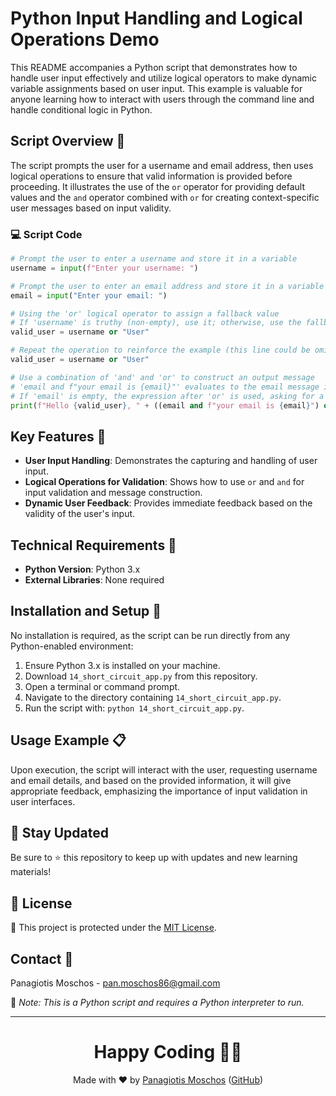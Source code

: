 
# Python Input Handling and Logical Operations Demo

This README accompanies a Python script that demonstrates how to handle user input effectively and utilize logical operators to make dynamic variable assignments based on user input. This example is valuable for anyone learning how to interact with users through the command line and handle conditional logic in Python.

## Script Overview 📘

The script prompts the user for a username and email address, then uses logical operations to ensure that valid information is provided before proceeding. It illustrates the use of the `or` operator for providing default values and the `and` operator combined with `or` for creating context-specific user messages based on input validity.

### :computer: Script Code

```python
# Prompt the user to enter a username and store it in a variable
username = input(f"Enter your username: ")

# Prompt the user to enter an email address and store it in a variable
email = input("Enter your email: ")

# Using the 'or' logical operator to assign a fallback value
# If 'username' is truthy (non-empty), use it; otherwise, use the fallback value "User"
valid_user = username or "User"

# Repeat the operation to reinforce the example (this line could be omitted as it's redundant)
valid_user = username or "User"

# Use a combination of 'and' and 'or' to construct an output message
# 'email and f"your email is {email}"' evaluates to the email message if 'email' is non-empty
# If 'email' is empty, the expression after 'or' is used, asking for a valid email address
print(f"Hello {valid_user}, " + ((email and f"your email is {email}") or ("please provide a valid email address.")))
```

## Key Features 🌟

- **User Input Handling**: Demonstrates the capturing and handling of user input.
- **Logical Operations for Validation**: Shows how to use `or` and `and` for input validation and message construction.
- **Dynamic User Feedback**: Provides immediate feedback based on the validity of the user's input.

## Technical Requirements 🔧

- **Python Version**: Python 3.x
- **External Libraries**: None required

## Installation and Setup 🚀

No installation is required, as the script can be run directly from any Python-enabled environment:
1. Ensure Python 3.x is installed on your machine.
2. Download `14_short_circuit_app.py` from this repository.
3. Open a terminal or command prompt.
4. Navigate to the directory containing `14_short_circuit_app.py`.
5. Run the script with: `python 14_short_circuit_app.py`.

## Usage Example 📋

Upon execution, the script will interact with the user, requesting username and email details, and based on the provided information, it will give appropriate feedback, emphasizing the importance of input validation in user interfaces.

## 📢 Stay Updated
Be sure to ⭐ this repository to keep up with updates and new learning materials!

## 📄 License
🔐 This project is protected under the [MIT License](https://mit-license.org/).

## Contact 📧
Panagiotis Moschos - pan.moschos86@gmail.com

🔗 *Note: This is a Python script and requires a Python interpreter to run.*

---
<h1 align="center">Happy Coding 👨‍💻</h1>

<p align="center">
  Made with ❤️ by <a href="https://www.linkedin.com/in/panagiotis-moschos">Panagiotis Moschos</a> (<a href="https://github.com/pmoschos">GitHub</a>)
</p>
